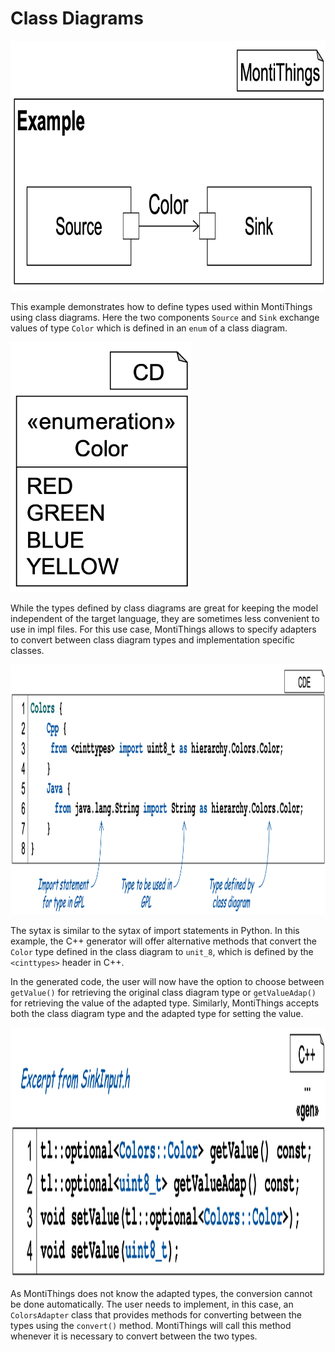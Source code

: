 # Class Diagrams

<img src="docs/CDExampleMT.png" alt="drawing" height="400px"/>

This example demonstrates how to define types used within MontiThings using 
class diagrams. Here the two components `Source` and `Sink` exchange values of
type `Color` which is defined in an `enum` of a class diagram. 

<img src="docs/CDExampleCD.png" alt="drawing" height="400px"/>

While the types defined by class diagrams are great for keeping the model 
independent of the target language, they are sometimes less convenient to use
in impl files. For this use case, MontiThings allows to specify adapters to 
convert between class diagram types and implementation specific classes.

<img src="docs/CDCde.png" alt="drawing" height="400px"/>

The sytax is similar to the sytax of import statements in Python. In this 
example, the C++ generator will offer alternative methods that convert the 
`Color` type defined in the class diagram to `unit_8`, which is defined by the
`<cinttypes>` header in C++.

In the generated code, the user will now have the option to choose between 
`getValue()` for retrieving the original class diagram type or `getValueAdap()`
for retrieving the value of the adapted type. Similarly, MontiThings accepts 
both the class diagram type and the adapted type for setting the value. 

<img src="docs/CDCpp.png" alt="drawing" height="400px"/>	

As MontiThings does not know the adapted types, the conversion cannot be done 
automatically. The user needs to implement, in this case, an `ColorsAdapter` 
class that provides methods for converting between the types using the 
`convert()` method. MontiThings will call this method whenever it is necessary
to convert between the two types.